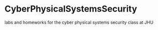 # CyberPhysicalSystemsSecurity
labs and homeworks for the cyber physical systems security class at JHU
